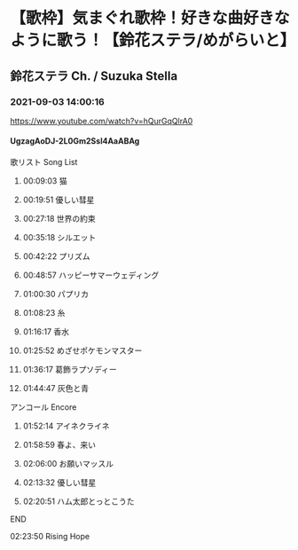 # 【歌枠】気まぐれ歌枠！好きな曲好きなように歌う！【鈴花ステラ/めがらいと】
## 鈴花ステラ Ch. / Suzuka Stella
### 2021-09-03 14:00:16
https://www.youtube.com/watch?v=hQurGqQlrA0
#### UgzagAoDJ-2L0Gm2Ssl4AaABAg
歌リスト  Song List



01.  00:09:03  猫

02.  00:19:51  優しい彗星

03.  00:27:18  世界の約束

04.  00:35:18  シルエット

05.  00:42:22  プリズム

06.  00:48:57  ハッピーサマーウェディング

07.  01:00:30  パプリカ

08.  01:08:23  糸

09.  01:16:17  香水

10.  01:25:52  めざせポケモンマスター

11.  01:36:17  葛飾ラプソディー

12.  01:44:47  灰色と青



アンコール  Encore



01.  01:52:14  アイネクライネ

02.  01:58:59  春よ、来い

03.  02:06:00  お願いマッスル

04.  02:13:32  優しい彗星

05.  02:20:51  ハム太郎とっとこうた



END

02:23:50  Rising Hope


